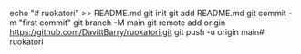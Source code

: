 echo "# ruokatori" >> README.md
git init
git add README.md
git commit -m "first commit"
git branch -M main
git remote add origin https://github.com/DavittBarry/ruokatori.git
git push -u origin main#   r u o k a t o r i 
